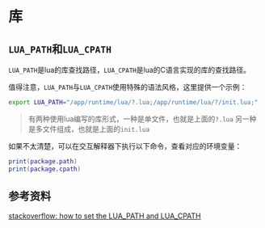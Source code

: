 # 库
## `LUA_PATH`和`LUA_CPATH`

`LUA_PATH`是lua的库查找路径，`LUA_CPATH`是lua的C语言实现的库的查找路径。

值得注意，`LUA_PATH`与`LUA_CPATH`使用特殊的语法风格，这里提供一个示例：

```bash
export LUA_PATH="/app/runtime/lua/?.lua;/app/runtime/lua/?/init.lua;"
```

>有两种使用lua编写的库形式，一种是单文件，也就是上面的`?.lua`
>另一种是多文件组成，也就是上面的`init.lua`

如果不太清楚，可以在交互解释器下执行以下命令，查看对应的环境变量：

```lua
print(package.path)
print(package.cpath)
```

## 参考资料

[stackoverflow: how to set the LUA_PATH and LUA_CPATH](https://stackoverflow.com/questions/26446333/how-to-set-the-lua-path-and-lua-cpath-for-the-zerobrane-studio-in-linux)